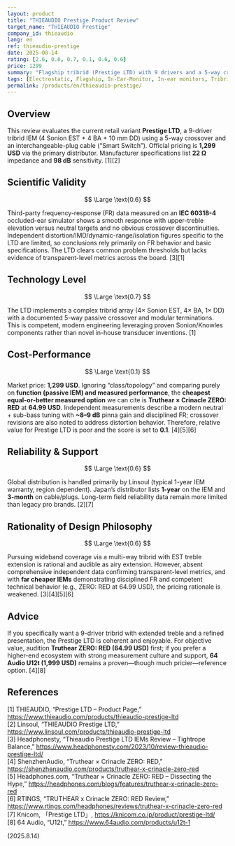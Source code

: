 ```yaml
---
layout: product
title: "THIEAUDIO Prestige Product Review"
target_name: "THIEAUDIO Prestige"
company_id: thieaudio
lang: en
ref: thieaudio-prestige
date: 2025-08-14
rating: [2.6, 0.6, 0.7, 0.1, 0.6, 0.6]
price: 1299
summary: "Flagship tribrid (Prestige LTD) with 9 drivers and a 5-way crossover; technically coherent, but measured-performance peers like Truthear ZERO: RED at 64.99 USD make the value proposition weak."
tags: [Electrostatic, Flagship, In-Ear-Monitor, In-ear monitors, Tribrid]
permalink: /products/en/thieaudio-prestige/
---
```

## Overview

This review evaluates the current retail variant **Prestige LTD**, a 9-driver tribrid IEM (4 Sonion EST + 4 BA + 10 mm DD) using a 5-way crossover and an interchangeable-plug cable (“Smart Switch”). Official pricing is **1,299 USD** via the primary distributor. Manufacturer specifications list **22 Ω** impedance and **98 dB** sensitivity. [1][2]

## Scientific Validity

$$ \Large \text{0.6} $$

Third-party frequency-response (FR) data measured on an **IEC 60318-4** occluded-ear simulator shows a smooth response with upper-treble elevation versus neutral targets and no obvious crossover discontinuities. Independent distortion/IMD/dynamic-range/isolation figures specific to the LTD are limited, so conclusions rely primarily on FR behavior and basic specifications. The LTD clears common problem thresholds but lacks evidence of transparent-level metrics across the board. [3][1]

## Technology Level

$$ \Large \text{0.7} $$

The LTD implements a complex tribrid array (4× Sonion EST, 4× BA, 1× DD) with a documented 5-way passive crossover and modular terminations. This is competent, modern engineering leveraging proven Sonion/Knowles components rather than novel in-house transducer inventions. [1]

## Cost-Performance

$$ \Large \text{0.1} $$

Market price: **1,299 USD**. Ignoring “class/topology” and comparing purely on **function (passive IEM) and measured performance**, the **cheapest equal-or-better measured option** we can cite is **Truthear × Crinacle ZERO: RED** at **64.99 USD**. Independent measurements describe a modern neutral + sub-bass tuning with **~8–9 dB** pinna gain and disciplined FR; crossover revisions are also noted to address distortion behavior. Therefore, relative value for Prestige LTD is poor and the score is set to **0.1**. [4][5][6]

## Reliability & Support

$$ \Large \text{0.6} $$

Global distribution is handled primarily by Linsoul (typical 1-year IEM warranty, region dependent). Japan’s distributor lists **1-year** on the IEM and **3-month** on cable/plugs. Long-term field reliability data remain more limited than legacy pro brands. [2][7]

## Rationality of Design Philosophy

$$ \Large \text{0.6} $$

Pursuing wideband coverage via a multi-way tribrid with EST treble extension is rational and audible as airy extension. However, absent comprehensive independent data confirming transparent-level metrics, and with **far cheaper IEMs** demonstrating disciplined FR and competent technical behavior (e.g., ZERO: RED at 64.99 USD), the pricing rationale is weakened. [3][4][5][6]

## Advice

If you specifically want a 9-driver tribrid with extended treble and a refined presentation, the Prestige LTD is coherent and enjoyable. For objective value, audition **Truthear ZERO: RED (64.99 USD)** first; if you prefer a higher-end ecosystem with strong measurement culture and support, **64 Audio U12t (1,999 USD)** remains a proven—though much pricier—reference option. [4][8]

## References

[1] THIEAUDIO, “Prestige LTD – Product Page,” https://www.thieaudio.com/products/thieaudio-prestige-ltd  
[2] Linsoul, “THIEAUDIO Prestige LTD,” https://www.linsoul.com/products/thieaudio-prestige-ltd  
[3] Headphonesty, “Thieaudio Prestige LTD IEMs Review – Tightrope Balance,” https://www.headphonesty.com/2023/10/review-thieaudio-prestige-ltd/  
[4] ShenzhenAudio, “Truthear × Crinacle ZERO: RED,” https://shenzhenaudio.com/products/truthear-x-crinacle-zero-red  
[5] Headphones.com, “Truthear × Crinacle ZERO: RED – Dissecting the Hype,” https://headphones.com/blogs/features/truthear-x-crinacle-zero-red  
[6] RTINGS, “TRUTHEAR x Crinacle ZERO: RED Review,” https://www.rtings.com/headphones/reviews/truthear-x-crinacle-zero-red  
[7] Knicom, 「Prestige LTD」, https://knicom.co.jp/product/prestige-ltd/  
[8] 64 Audio, “U12t,” https://www.64audio.com/products/u12t-1

(2025.8.14)

